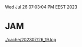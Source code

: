 Wed Jul 26 07:03:04 PM EEST 2023
# JAM
<a href='./cache/202307/26_19.log'>./cache/202307/26_19.log</a>
